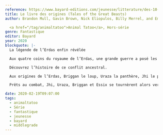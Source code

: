 ```yaml
---
reference: https://www.bayard-editions.com/jeunesse/litterature/des-10-ans/le-livre-des-origines
title: Le livre des origines (Tales of the Great Beasts)
author: Brandon Mull, Gavin Brown, Nick Eliopulos, Billy Merrel, and Emily Seif

  <a href="/tag/animaltatoo">Animal Tatoo</a>, Hors-série
genre: Fantastique
editor: Bayard
year: 2020
blockquote: |-
  La légende de l’Erdas enfin révélée

  Aux quatre coins du royaume de l’Erdas, une grande guerre a posé les bases d’une lutte sans merci entre l’armée du Dévoreur et les Capes-Vertes

  Découvrez l’histoire de ce conflit ancestral.

  Aux origines de l’Erdas, Briggan le loup, Uraza la panthère, Jhi le panda et Essix le faucon étaient les êtres les plus puissants du Royaume. Jusqu’à ce qu’un roi fou décide de se lier à un crocodile. Proclamé Roi Reptile, il réunit ses troupes pour partir à la conquête des quatre continents aux côtés de Kovo. Leur but : dérober les précieux talismans des quatre Bêtes Suprêmes

  Prêts au combat, Jhi, Uraza, Briggan et Essix se tournèrent alors vers les autres Bêtes Suprêmes afin de les convaincre de lutter auprès des Capes-Vertes contre l’armée du Roi Reptile…

date: 2020-02-19T09:07:00
tags:
  - animaltatoo
  - Série
  - fantastique
  - jeunesse
  - bayard
  - middlegrade
---
```

